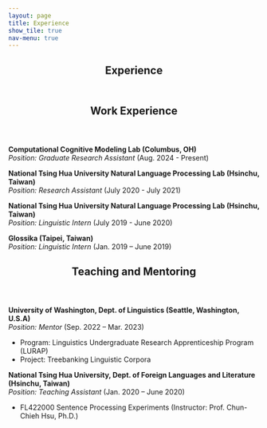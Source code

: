 ```yaml
---
layout: page
title: Experience
show_tile: true
nav-menu: true
---
```


<!-- Main -->
<div id="main" class="alt">
	
<!-- One -->	
<section id="one">
	<div class="inner">
		<header class="major">
			<h1>Experience</h1>
		</header>
	</div>
</section>


<!-- Two -->
<section id="two">
	<div class="inner">
		<header class="major">
			<h2>Work Experience</h2>
		</header>
		<p><b>Computational Cognitive Modeling Lab (Columbus, OH)</b><br><i>Position: Graduate Research Assistant</i> (Aug. 2024 - Present)
		</p>
		<p><b>National Tsing Hua University Natural Language Processing Lab (Hsinchu, Taiwan)</b><br><i>Position: Research Assistant</i> (July 2020 - July 2021)
<!-- 			<ul>
				<li>Embedded dictionary definitions. Constructed a vector space model with WordNet for definition vectorization.</li>
				<li>Developed the algorithm for the detection of argument-hood.</li>
			</ul> -->
		</p>
		<p><b>National Tsing Hua University Natural Language Processing Lab (Hsinchu, Taiwan)</b><br><i>Position: Linguistic Intern</i> (July 2019 - June 2020)
<!-- 			<ul>
				<li>Generated guidelines for synchronous grammar pattern annotation across Chinese and English. Analyzed the syntactic structures of Chinese and English.</li>
				<li>Analyzed the relation between WordNet senses and Wikipedia pages. Assisted in developing the algorithm for aligning WordNet senses to their corresponding Wikipedia pages.</li>
				<li>Devised testing data guidelines for the Wikipedia-WordNet alignment task.</li>
			</ul> -->
		</p>
		<p><b>Glossika (Taipei, Taiwan)</b><br><i>Position: Linguistic Intern</i> (Jan. 2019 – June 2019)
<!-- 			<ul>
				<li>Refined the Role and Reference Grammar database. Analyzed and annotated possible thematic roles of English verbs for improvement of Glossika learning system.</li>
				<li>Amplified the lexicon databases of German, Dutch, and Swedish. Implemented their morphological structures with regular expression.</li>
			</ul> -->
		</p>
	</div>
</section>


<!-- Three -->
<section id="three">
	<div class="inner">
		<header class="major">
			<h2>Teaching and Mentoring</h2>
		</header>
		<p><b>University of Washington, Dept. of Linguistics (Seattle, Washington, U.S.A)</b><br><i>Position: Mentor</i> (Sep. 2022 – Mar. 2023)
			<ul>
				<li>Program: Linguistics Undergraduate Research Apprenticeship Program (LURAP)</li>
				<li>Project: Treebanking Linguistic Corpora</li>
			</ul>
		</p>
		<p><b>National Tsing Hua University, Dept. of Foreign Languages and Literature (Hsinchu, Taiwan)</b><br><i>Position: Teaching Assistant</i> (Jan. 2020 – June 2020)
			<ul>
				<li>FL422000 Sentence Processing Experiments (Instructor: Prof. Chun-Chieh Hsu, Ph.D.)</li>
			</ul>
		</p>
	</div>
</section>
</div>
